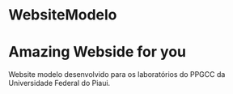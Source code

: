 # WebsiteModelo
# Amazing Webside for you
Website modelo desenvolvido para os laboratórios do PPGCC da Universidade Federal do Piaui.
# 
